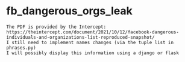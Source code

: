 # fb_dangerous_orgs_leak
	The PDF is provided by the Intercept:
	https://theintercept.com/document/2021/10/12/facebook-dangerous-individuals-and-organizations-list-reproduced-snapshot/
	I still need to implement names changes (via the tuple list in phrases.py)
	I will possibly display this information using a django or flask
